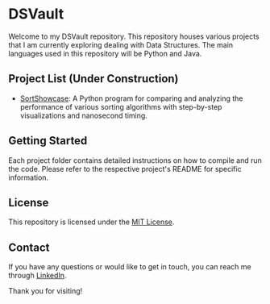 # DSVault

Welcome to my DSVault repository. This repository houses various projects that I am currently exploring dealing with Data Structures. The main languages used in this repository will be Python and Java.

## Project List (Under Construction)

- [SortShowcase](SortShowcase/): A Python program for comparing and analyzing the performance of various sorting algorithms with step-by-step visualizations and nanosecond timing.

<!--
- [Project 2 Name](project2/): Brief description.
- [Project 3 Name](project3/): Brief description.
-->
## Getting Started

Each project folder contains detailed instructions on how to compile and run the code. Please refer to the respective project's README for specific information.

## License

This repository is licensed under the [MIT License](LICENSE).

## Contact

If you have any questions or would like to get in touch, you can reach me through [LinkedIn](https://www.linkedin.com/in/sebastian-gomez-duranona-46bb87185).

Thank you for visiting!
